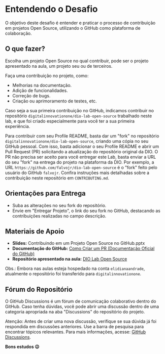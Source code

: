 # Entendendo o Desafio
O objetivo deste desafio é entender e praticar o processo de contribuição em projetos Open Source, utilizando o GitHub como plataforma de colaboração.

## O que fazer?
Escolha um projeto Open Source no qual contribuir, pode ser o projeto apresentado na aula, um projeto seu ou de terceiros.

Faça uma contribuição no projeto, como:
- Melhorias na documentação.
- Adição de funcionalidades.
- Correção de bugs.
- Criação ou aprimoramento de testes, etc.

Caso seja a sua primeira contribuição no GitHub, indicamos contribuir no repositório `digitalinnovationone/dio-lab-open-source` trabalhado neste lab, e que foi criado especialmente para você ter a sua primeira experiência.

Para contribuir com seu Profile README, basta dar um "fork" no repositório `digitalinnovationone/dio-lab-open-source`, criando uma cópia no seu GitHub pessoal. Com isso, basta adicionar o seu Profile README e abrir um Pull Request (PR) solicitando a atualização do repositório original da DIO.
O PR não precisa ser aceito para você entregar este Lab, basta enviar a URL do seu "fork" na entrega do projeto na plataforma da DIO. Por exemplo, a URL `https://github.com/falvojr/dio-lab-open-source` é o "fork" feito pelo usuário do GitHub `falvojr`. Confira instruções mais detalhadas sobre a contribuição neste repositório em `CONTRIBUTING.md`.

## Orientações para Entrega
- Suba as alterações no seu fork do repositório.
- Envie em "Entregar Projeto", o link do seu fork no GitHub, destacando as contribuições realizadas no campo descrição.

## Materiais de Apoio
- **Slides:** Contribuindo em um Projeto Open Source no GitHub.pptx
- **Documentação do GitHub:** [Como Criar um PR (Documentação Oficial do GitHub)](https://docs.github.com/pt/pull-requests)
- **Repositório apresentado na aula:** [DIO Lab Open Source](https://github.com/digitalinnovationone/dio-lab-open-source)

Obs.: Embora nas aulas esteja hospedado na conta `elidianaandrade`, atualmente o repositório foi transferido para `digitalinnovationone`.

## Fórum do Repositório
O GitHub Discussions é um fórum de comunicação colaborativo dentro do GitHub. Caso tenha dúvidas, você pode abrir uma discussão dentro de uma categoria apropriada na aba "Discussions" do repositório do projeto.

Atenção: Antes de criar uma nova discussão, verifique se sua dúvida já foi respondida em discussões anteriores. Use a barra de pesquisa para encontrar tópicos relevantes. Para mais informações, acesse: [GitHub Discussions](https://github.com/digitalinnovationone/dio-lab-open-source/discussions/30390).

**Bons estudos 😉**
